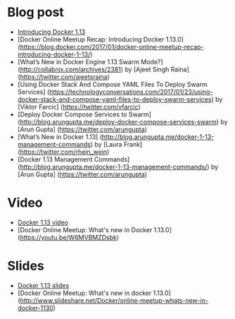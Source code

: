 # Blog post 

-  [Introducing Docker 1.13](https://blog.docker.com/2017/01/whats-new-in-docker-1-13/)
- [Docker Online Meetup Recap: Introducing Docker 1.13.0] (https://blog.docker.com/2017/01/docker-online-meetup-recap-introducing-docker-1-13/)
- [What’s New in Docker Engine 1.13 Swarm Mode?] (http://collabnix.com/archives/2381) by [Ajeet Singh Raina] (https://twitter.com/ajeetsraina)
- [Using Docker Stack And Compose YAML Files To Deploy Swarm Services] (https://technologyconversations.com/2017/01/23/using-docker-stack-and-compose-yaml-files-to-deploy-swarm-services) by [Viktor Farcic] (https://twitter.com/vfarcic)
- [Deploy Docker Compose Services to Swarm] (http://blog.arungupta.me/deploy-docker-compose-services-swarm) by [Arun Gupta] (https://twitter.com/arungupta)
- [What’s New in Docker 1.13] (http://blog.arungupta.me/docker-1-13-management-commands) by [Laura Frank] (https://twitter.com/rhein_wein)
- [Docker 1.13 Management Commands] (http://blog.arungupta.me/docker-1-13-management-commands/) by [Arun Gupta] (https://twitter.com/arungupta)

# Video

- [Docker 1.13 video](https://www.youtube.com/watch?v=y_RiG_9jEJ0)
- [Docker Online Meetup: What's new in Docker 1.13.0] (https://youtu.be/W6MVBMZDsbk) 

# Slides 

- [Docker 1.13 slides](https://docs.google.com/presentation/d/1yrG94vTwWv4UCmDV7fXEDHNhjbWppvRUYqrbHBJCHTA/edit?usp=sharing)
- [Docker Online Meetup: What's new in docker 1.13.0] (http://www.slideshare.net/Docker/online-meetup-whats-new-in-docker-1130)
